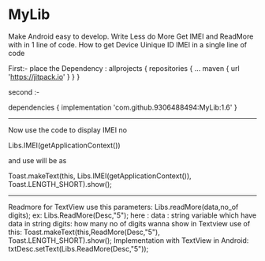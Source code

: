 # MyLib
Make Android easy to develop.
Write Less do More
Get IMEI and ReadMore with in 1 line of code.
How to get Device Uinique ID IMEI in a single line of code

First:- place the Dependency :
	allprojects {
		repositories {
			...
			maven { url 'https://jitpack.io' }
		}
	}
  
  second :-
  
  dependencies {
	        implementation 'com.github.9306488494:MyLib:1.6'
	}
  
  ------------------------------------
  Now use the code to display IMEI no
  
  Libs.IMEI(getApplicationContext())
  
  and use will be as 
  
  Toast.makeText(this, Libs.IMEI(getApplicationContext()), Toast.LENGTH_SHORT).show();
  
  --------------------------------
  Readmore for TextView
  use this parameters:
  Libs.readMore(data,no_of digits);
  ex: Libs.ReadMore(Desc,"5");
  here : data : string variable which have data in string
		digits: how many no of digits wanna show in Textview
		use of this:
		    Toast.makeText(this,ReadMore(Desc,"5"), Toast.LENGTH_SHORT).show();
	Implementation with TextView in Android:
	 txtDesc.setText(Libs.ReadMore(Desc,"5"));
			
		
		
